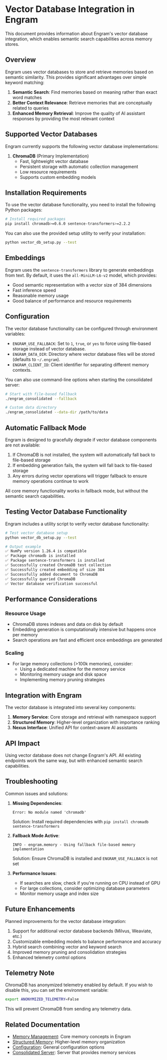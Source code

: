 # Vector Database Integration in Engram

This document provides information about Engram's vector database integration, which enables semantic search capabilities across memory stores.

## Overview

Engram uses vector databases to store and retrieve memories based on semantic similarity. This provides significant advantages over simple keyword matching:

1. **Semantic Search**: Find memories based on meaning rather than exact word matches
2. **Better Context Relevance**: Retrieve memories that are conceptually related to queries
3. **Enhanced Memory Retrieval**: Improve the quality of AI assistant responses by providing the most relevant context

## Supported Vector Databases

Engram currently supports the following vector database implementations:

1. **ChromaDB** (Primary Implementation)
   - Fast, lightweight vector database
   - Persistent storage with automatic collection management
   - Low resource requirements
   - Supports custom embedding models

## Installation Requirements

To use the vector database functionality, you need to install the following Python packages:

```bash
# Install required packages
pip install chromadb>=0.6.0 sentence-transformers>=2.2.2
```

You can also use the provided setup utility to verify your installation:

```bash
python vector_db_setup.py --test
```

## Embeddings

Engram uses the `sentence-transformers` library to generate embeddings from text. By default, it uses the `all-MiniLM-L6-v2` model, which provides:

- Good semantic representation with a vector size of 384 dimensions
- Fast inference speed
- Reasonable memory usage
- Good balance of performance and resource requirements

## Configuration

The vector database functionality can be configured through environment variables:

- `ENGRAM_USE_FALLBACK`: Set to `1`, `true`, or `yes` to force using file-based storage instead of vector database.
- `ENGRAM_DATA_DIR`: Directory where vector database files will be stored (defaults to `~/.engram`).
- `ENGRAM_CLIENT_ID`: Client identifier for separating different memory contexts.

You can also use command-line options when starting the consolidated server:

```bash
# Start with file-based fallback
./engram_consolidated --fallback

# Custom data directory
./engram_consolidated --data-dir /path/to/data
```

## Automatic Fallback Mode

Engram is designed to gracefully degrade if vector database components are not available:

1. If ChromaDB is not installed, the system will automatically fall back to file-based storage
2. If embedding generation fails, the system will fall back to file-based storage
3. Any errors during vector operations will trigger fallback to ensure memory operations continue to work

All core memory functionality works in fallback mode, but without the semantic search capabilities.

## Testing Vector Database Functionality

Engram includes a utility script to verify vector database functionality:

```bash
# Test vector database setup
python vector_db_setup.py --test

# Output example
✅ NumPy version 1.26.4 is compatible
✅ Package chromadb is installed
✅ Package sentence-transformers is installed
✅ Successfully created ChromaDB test collection
✅ Successfully created embedding of size 384
✅ Successfully added document to ChromaDB
✅ Successfully queried ChromaDB
✅ Vector database verification successful
```

## Performance Considerations

### Resource Usage

- ChromaDB stores indexes and data on disk by default
- Embedding generation is computationally intensive but happens once per memory
- Search operations are fast and efficient once embeddings are generated

### Scaling

- For large memory collections (>100k memories), consider:
  - Using a dedicated machine for the memory service
  - Monitoring memory usage and disk space
  - Implementing memory pruning strategies

## Integration with Engram

The vector database is integrated into several key components:

1. **Memory Service**: Core storage and retrieval with namespace support
2. **Structured Memory**: Higher-level organization with importance ranking
3. **Nexus Interface**: Unified API for context-aware AI assistants

## API Impact

Using vector database does not change Engram's API. All existing endpoints work the same way, but with enhanced semantic search capabilities.

## Troubleshooting

Common issues and solutions:

1. **Missing Dependencies**:
   ```
   Error: No module named 'chromadb'
   ```
   Solution: Install required dependencies with `pip install chromadb sentence-transformers`

2. **Fallback Mode Active**:
   ```
   INFO - engram.memory - Using fallback file-based memory implementation
   ```
   Solution: Ensure ChromaDB is installed and `ENGRAM_USE_FALLBACK` is not set

3. **Performance Issues**:
   - If searches are slow, check if you're running on CPU instead of GPU
   - For large collections, consider optimizing database parameters
   - Monitor memory usage and index size

## Future Enhancements

Planned improvements for the vector database integration:

1. Support for additional vector database backends (Milvus, Weaviate, etc.)
2. Customizable embedding models to balance performance and accuracy
3. Hybrid search combining vector and keyword search
4. Improved memory pruning and consolidation strategies
5. Enhanced telemetry control options

## Telemetry Note

ChromaDB has anonymized telemetry enabled by default. If you wish to disable this, you can set the environment variable:

```bash
export ANONYMIZED_TELEMETRY=False
```

This will prevent ChromaDB from sending any telemetry data.

## Related Documentation

- [Memory Management](memory_management.md): Core memory concepts in Engram
- [Structured Memory](structured_memory.md): Higher-level memory organization
- [Configuration](configuration.md): General configuration options
- [Consolidated Server](consolidated_server.md): Server that provides memory services